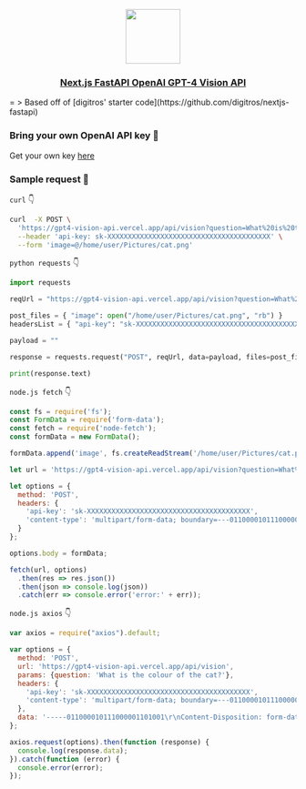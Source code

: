<p align="center">
  <a href="https://gpt4-vision-api.vercel.app">
    <img src="https://assets.vercel.com/image/upload/v1588805858/repositories/vercel/logo.png" height="96">
    <h3 align="center">Next.js FastAPI OpenAI GPT-4 Vision API</h3>
  </a>
</p>
=
> Based off of [digitros' starter code](https://github.com/digitros/nextjs-fastapi)

### **Bring your own OpenAI API key** 🔐
Get your own key [here](https://platform.openai.com)

### **Sample request** 📨
`curl` 👇️
```sh
curl  -X POST \
  'https://gpt4-vision-api.vercel.app/api/vision?question=What%20is%20the%20colour%20of%20the%20cat' \
  --header 'api-key: sk-XXXXXXXXXXXXXXXXXXXXXXXXXXXXXXXXXXXXXXXX' \
  --form 'image=@/home/user/Pictures/cat.png'
```
`python requests` 👇️
```py
import requests

reqUrl = "https://gpt4-vision-api.vercel.app/api/vision?question=What%20is%20the%20colour%20of%20the%20cat"

post_files = { "image": open("/home/user/Pictures/cat.png", "rb") }
headersList = { "api-key": "sk-XXXXXXXXXXXXXXXXXXXXXXXXXXXXXXXXXXXXXXXX" }

payload = ""

response = requests.request("POST", reqUrl, data=payload, files=post_files, headers=headersList)

print(response.text)
```
`node.js fetch` 👇️
```js
const fs = require('fs');
const FormData = require('form-data');
const fetch = require('node-fetch');
const formData = new FormData();

formData.append('image', fs.createReadStream('/home/user/Pictures/cat.png'));

let url = 'https://gpt4-vision-api.vercel.app/api/vision?question=What%20is%20the%20colour%20of%20the%20cat%3F';

let options = {
  method: 'POST',
  headers: {
    'api-key': 'sk-XXXXXXXXXXXXXXXXXXXXXXXXXXXXXXXXXXXXXXXX',
    'content-type': 'multipart/form-data; boundary=---011000010111000001101001'
  }
};

options.body = formData;

fetch(url, options)
  .then(res => res.json())
  .then(json => console.log(json))
  .catch(err => console.error('error:' + err));
```
`node.js axios` 👇️
```js
var axios = require("axios").default;

var options = {
  method: 'POST',
  url: 'https://gpt4-vision-api.vercel.app/api/vision',
  params: {question: 'What is the colour of the cat?'},
  headers: {
    'api-key': 'sk-XXXXXXXXXXXXXXXXXXXXXXXXXXXXXXXXXXXXXXXX',
    'content-type': 'multipart/form-data; boundary=---011000010111000001101001'
  },
  data: '-----011000010111000001101001\r\nContent-Disposition: form-data; name="image"; filename="cat.png"\r\nContent-Type: image/png\r\n\r\n\r\n-----011000010111000001101001--\r\n'
};

axios.request(options).then(function (response) {
  console.log(response.data);
}).catch(function (error) {
  console.error(error);
});
```
